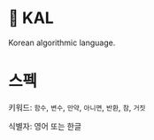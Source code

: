 # 🔪 KAL

Korean algorithmic language.

# 스펙

키워드: `함수`, `변수`, `만약`, `아니면`, `반환`, `참`, `거짓`

식별자: 영어 또는 한글
